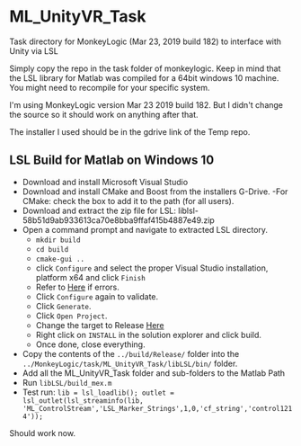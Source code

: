 # ML_UnityVR_Task
 Task directory for MonkeyLogic (Mar 23, 2019 build 182) to interface with Unity via LSL

Simply copy the repo in the task folder of monkeylogic. Keep in mind that the LSL library for Matlab was compiled for a 64bit windows 10 machine. You might need to recompile for your specific system. 

I'm using MonkeyLogic version Mar 23 2019 build 182. But I didn't change the source so it should work on anything after that. 

The installer I used should be in the gdrive link of the Temp repo. 


## LSL Build for Matlab on Windows 10
- Download and install Microsoft Visual Studio 
- Download and install CMake and Boost from the installers G-Drive. 
 -For CMake: check the box to add it to the path (for all users).
- Download and extract the zip file for LSL: liblsl-58b51d9ab933613ca70e8bba9ffaf415b4887e49.zip
- Open a command prompt and navigate to extracted LSL directory. 
  - `mkdir build`
  - `cd build`
  - `cmake-gui ..`
  - click `Configure` and select the proper Visual Studio installation, platform x64 and click `Finish`
  - Refer to [Here](https://github.com/sccn/labstreaminglayer/wiki/INSTALL) if errors. 
  - Click `Configure` again to validate. 
  - Click `Generate`.
  - Click `Open Project`. 
  - Change the target to Release [Here](https://raw.githubusercontent.com/Doug1983/Temp/master/release.jpg?token=ACHI3LCBGRYFLE3C2YRMVRK5JG2C2)
  - Right click on `INSTALL` in the solution explorer and click build. 
  - Once done, close everything. 
 - Copy the contents of the `../build/Release/` folder into the `../MonkeyLogic/task/ML_UnityVR_Task/libLSL/bin/` folder. 
 - Add all the ML_UnityVR_Task folder and sub-folders to the Matlab Path
 - Run `libLSL/build_mex.m`
 - Test run: `lib = lsl_loadlib(); outlet = lsl_outlet(lsl_streaminfo(lib, 'ML_ControlStream','LSL_Marker_Strings',1,0,'cf_string','control1214'));`
 
 Should work now. 
  
  
  

